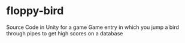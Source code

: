 # floppy-bird
Source Code in Unity for a game Game entry in which you jump a bird through pipes to get high scores on a database
